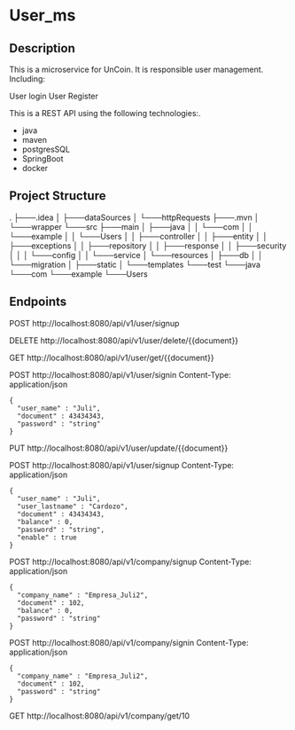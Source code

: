 User_ms
=======

Description
-----------
This is a microservice for UnCoin. It is responsible user management. Including:

User login
User Register

This is a REST API using  the following technologies:.

* java
* maven
* postgresSQL
* SpringBoot
* docker

## Project Structure
.
├───.idea
│   ├───dataSources
│   └───httpRequests
├───.mvn
│   └───wrapper
└───src
    ├───main
    │   ├───java
    │   │   └───com
    │   │       └───example
    │   │           └───Users
    │   │               ├───controller
    │   │               ├───entity
    │   │               ├───exceptions
    │   │               ├───repository
    │   │               ├───response
    │   │               ├───security
    │   │               │   └───config
    │   │               └───service
    │   └───resources
    │       ├───db
    │       │   └───migration
    │       ├───static
    │       └───templates
    └───test
        └───java
            └───com
                └───example
                    └───Users

## Endpoints
POST http://localhost:8080/api/v1/user/signup

DELETE http://localhost:8080/api/v1/user/delete/{{document}}

GET http://localhost:8080/api/v1/user/get/{{document}}

POST http://localhost:8080/api/v1/user/signin
Content-Type: application/json
```
{
  "user_name" : "Juli",
  "document" : 43434343,
  "password" : "string"
}
```
PUT http://localhost:8080/api/v1/user/update/{{document}}

POST http://localhost:8080/api/v1/user/signup
Content-Type: application/json
```
{
  "user_name" : "Juli",
  "user_lastname" : "Cardozo",
  "document" : 43434343,
  "balance" : 0,
  "password" : "string",
  "enable" : true
}
```

POST http://localhost:8080/api/v1/company/signup
Content-Type: application/json
```
{
  "company_name" : "Empresa_Juli2",
  "document" : 102,
  "balance" : 0,
  "password" : "string"
}
```
POST http://localhost:8080/api/v1/company/signin
Content-Type: application/json
```
{
  "company_name" : "Empresa_Juli2",
  "document" : 102,
  "password" : "string"
}
```
GET http://localhost:8080/api/v1/company/get/10
